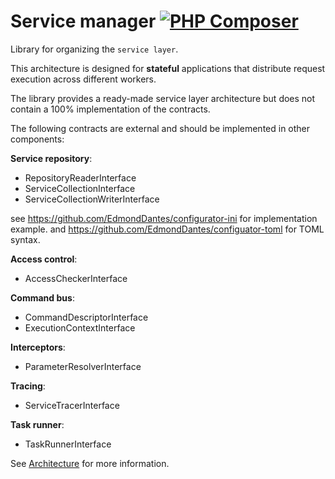 # Service manager [![PHP Composer](https://github.com/EdmondDantes/type-definitions/actions/workflows/php.yml/badge.svg)](https://github.com/EdmondDantes/service-manager/actions/workflows/php.yml)

Library for organizing the `service layer`.

This architecture is designed for **stateful** applications 
that distribute request execution across different workers.

The library provides a ready-made service layer architecture 
but does not contain a 100% implementation of the contracts.

The following contracts are external and should be implemented in other components:

**Service repository**:

* RepositoryReaderInterface
* ServiceCollectionInterface
* ServiceCollectionWriterInterface

see https://github.com/EdmondDantes/configurator-ini for implementation example.
and https://github.com/EdmondDantes/configuator-toml for TOML syntax.

**Access control**:

* AccessCheckerInterface

**Command bus**:

* CommandDescriptorInterface
* ExecutionContextInterface

**Interceptors**:

* ParameterResolverInterface

**Tracing**:

* ServiceTracerInterface

**Task runner**:

* TaskRunnerInterface

See [Architecture](docs/01-architecture.md) for more information.
